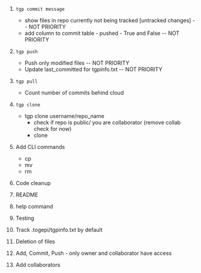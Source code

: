 1. `tgp commit message`
    * show files in repo currently not being tracked [untracked changes] -- NOT PRIORITY
    * add column to commit table - pushed - True and False -- NOT PRIORITY

2. `tgp push`
    * Push only modified files -- NOT PRIORITY
    * Update last_committed for tgpinfo.txt -- NOT PRIORITY

3. `tgp pull`
    * Count number of commits behind cloud

4. `tgp clone`
    * tgp clone username/repo_name
        * check if repo is public/ you are collaborator (remove collab check for now)
        * clone


4. Add CLI commands
    * cp
    * mv
    * rm

5. Code cleanup

6. README

7. help command

8. Testing

9. Track .togepi/tgpinfo.txt by default

9. Deletion of files

10. Add, Commit, Push - only owner and collaborator have access

11. Add collaborators